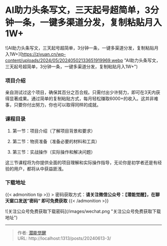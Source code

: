 # AI助力头条写文，三天起号超简单，3分钟一条，一键多渠道分发，复制粘贴月入1W&#43;




![AI助力头条写文，三天起号超简单，3分钟一条，一键多渠道分发，复制粘贴月入1W&#43;](https://ziyuan.cn/wp-content/uploads/2024/05/20240502133651919969.webp &#34;AI助力头条写文，三天起号超简单，3分钟一条，一键多渠道分发，复制粘贴月入1W&#43;&#34;)

###  项目介绍

亲自测试过这个项目，确保其百分之百合规。只需付出少许努力，即可在3天内获得显著成果。通过简单的复制粘贴方式，每月轻松赚取6000&#43;的收入。这并非难事，只要你付出努力，你也可以取得同样的成就。

###  课程目录

 1. 第一节：项目介绍（了解项目背景和要求）

 1. 第二节：物资准备（准备必要的材料和工具）

 1. 第三节：实战操作（实际操作和解决问题）

这三节课程将为你提供全面的项目理解和实际操作指导，无论你是初学者还是有经验的用户，都将从中获益匪浅。

### 下载地址




{{&lt; admonition tip &gt;}}
&gt; 密码获取方式：**请关注微信公众号：【潜能觉醒】，在聊天窗口发送”密码“ 即可免费获取**
{{&lt; /admonition &gt;}}


![关注公众号免费获取下载密码](/images/wechat.png &#34;关注公众号免费获取下载地址&#34;)



---

> 作者: [潜能觉醒](/)  
> URL: http://localhost:1313/posts/20240613-3/  

